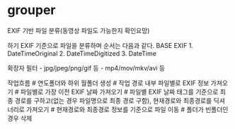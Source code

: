 # grouper

EXIF 기반 파일 분류(동영상 파일도 가능한지 확인요망)

하기 EXIF 기준으로 파일을 분류하며 순서는 다음과 같다.
    BASE EXIF
    1. DateTimeOriginal
    2. DateTimeDigitized
    3. DateTime

확장자 필터
    - jpg/jpeg/png/gif 등
    - mp4/mov/mkv/avi 등

작업흐름
    # 연도폴더와 하위 월폴더 생성
    # 작업 경로 내부 파일별로 EXIF 정보 가져오기
    # 파일별로 가장 이전 EXIF 날짜 가져오기
    # 파일별 EXIF 날짜 태그를 기준으로 최종 경로를 구하고(없는 경우 파일명으로 최종 경로 구함), 현재경로와 최종경로를 딕셔너리로 가져오기
    # 현재경로와 최종경로 정보를 기준으로 파일 이동
    # 폴더가 빈폴더인 경우 삭제
